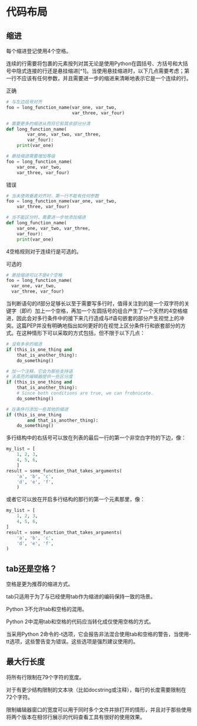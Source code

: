 # 代码布局
## 缩进

每个缩进登记使用4个空格。

连续的行需要将包裹的元素按列对其无论是使用Python在圆括号、方括号和大括号中隐式连接的行还是悬挂缩进[^1]。当使用悬挂缩进时，以下几点需要考虑；第一行不应该有任何参数，并且需要进一步的缩进来清晰地表示它是一个连续的行。

正确
```python
# 与左边括号对齐
foo = long_function_name(var_one, var_two,
                         var_three, var_four)

# 需要更多的缩进从而将它和其余部分分清
def long_function_name(
        var_one, var_two, var_three,
        var_four):
    print(var_one)

# 悬挂缩进需要增加等级
foo = long_function_name(
    var_one, var_two,
    var_three, var_four)
```

错误
```python
# 当未使用垂直对齐时，第一行不能有任何参数
foo = long_function_name(var_one, var_two,
    var_three, var_four)

# 当不能区分时，需要进一步地添加缩进
def long_function_name(
    var_one, var_two, var_three,
    var_four):
    print(var_one)
```

4空格规则对于连续行是可选的。

可选的
```python
# 悬挂缩进可以不是4个空格
foo = long_function_name(
  var_one, var_two,
  var_three, var_four)
```

当判断语句的if部分足够长以至于需要写多行时，值得关注到的是一个双字符的关键字（即if）加上一个空格，再加一个左圆括号的组合产生了一个天然的4空格缩进，因此会对多行条件中的接下来几行造成与if语句嵌套的部分产生视觉上的冲突。这篇PEP并没有明确地指出如何更好的在视觉上区分条件行和嵌套部分的方式。在这种情形下可以采取的方式包括，但不限于以下几点：
```python
# 没有多余的缩进
if (this_is_one_thing and
    that_is_another_thing):
    do_something()

# 加一个注释，它会为那些支持语
# 法高亮的编辑器提供一些区分度
if (this_is_one_thing and
    that_is_another_thing):
    # Since both conditions are true, we can frobnicate.
    do_something()

# 在条件行添加一些其他的缩进
if (this_is_one_thing
        and that_is_another_thing):
    do_something()
```

多行结构中的右括号可以放在列表的最后一行的第一个非空白字符的下边，像：
```python
my_list = [
    1, 2, 3,
    4, 5, 6,
    ]
result = some_function_that_takes_arguments(
    'a', 'b', 'c',
    'd', 'e', 'f',
    )
```

或者它可以放在开启多行结构的那行的第一个元素那里，像：
```python
my_list = [
    1, 2, 3,
    4, 5, 6,
]
result = some_function_that_takes_arguments(
    'a', 'b', 'c',
    'd', 'e', 'f',
)
```

## tab还是空格？

空格是更为推荐的缩进方式。

tab只适用于为了与已经使用tab作为缩进的编码保持一致的场景。

Python 3不允许tab和空格的混用。

Python 2中混用tab和空格的代码应当转化成仅使用空格的方式。

当采用Python 2命令的-t选项，它会报告非法混合使用tab和空格的警告，当使用-tt选项，这些警告变为错误。这些选项是强烈建议使用的。

## 最大行长度

将所有行限制在79个字符的宽度。

对于有更少结构限制的文本块（比如docstring或注释），每行的长度需要限制在72个字符。

限制编辑器窗口的宽度可以用于同时多个文件并排打开的情形，并且对于那些使用将两个版本在相邻行展示的代码查看工具有很好的使用效果。

























